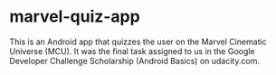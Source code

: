 # marvel-quiz-app
This is an Android app that quizzes the user on the Marvel Cinematic Universe (MCU).
It was the final task assigned to us in the Google Developer Challenge Scholarship (Android Basics) on udacity.com.
